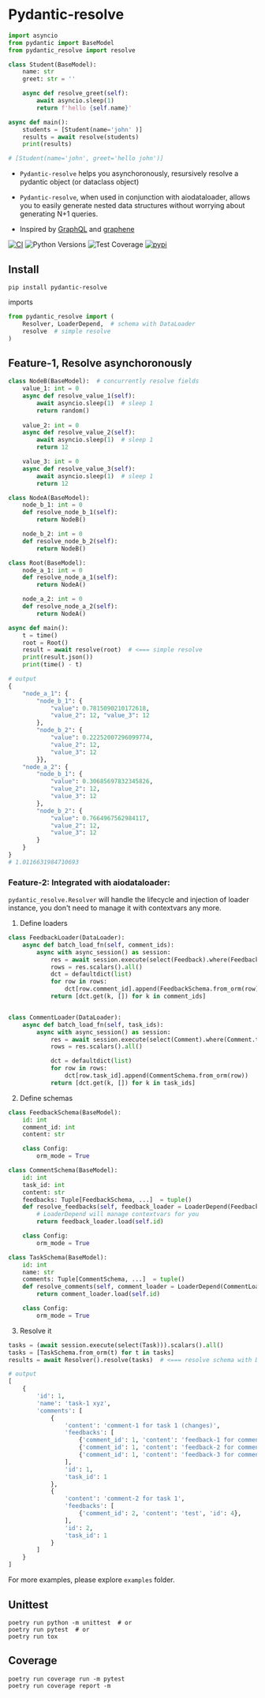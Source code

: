 # Pydantic-resolve

```python
import asyncio
from pydantic import BaseModel
from pydantic_resolve import resolve

class Student(BaseModel):
    name: str
    greet: str = ''

    async def resolve_greet(self):
        await asyncio.sleep(1)
        return f'hello {self.name}'

async def main():
    students = [Student(name='john' )]
    results = await resolve(students)
    print(results)

# [Student(name='john', greet='hello john')]
```

- `Pydantic-resolve` helps you asynchoronously, resursively resolve a pydantic object (or dataclass object)

- `Pydantic-resolve`, when used in conjunction with aiodataloader, allows you to easily generate nested data structures without worrying about generating N+1 queries.

- Inspired by [GraphQL](https://graphql.org/) and [graphene](https://graphene-python.org/)

[![CI](https://github.com/allmonday/pydantic_resolve/actions/workflows/ci.yml/badge.svg)](https://github.com/allmonday/pydantic_resolve/actions/workflows/ci.yml)
![Python Versions](https://img.shields.io/pypi/pyversions/pydantic-resolve)
![Test Coverage](https://img.shields.io/endpoint?url=https://gist.githubusercontent.com/allmonday/6f1661c6310e1b31c9a10b0d09d52d11/raw/covbadge.json)
[![pypi](https://img.shields.io/pypi/v/pydantic-resolve.svg)](https://pypi.python.org/pypi/pydantic-resolve)

## Install

```shell
pip install pydantic-resolve
```

imports

```python
from pydantic_resolve import (
    Resolver, LoaderDepend,  # schema with DataLoader
    resolve  # simple resolve
)
```

## Feature-1, Resolve asynchoronously

```python
class NodeB(BaseModel):  # concurrently resolve fields
    value_1: int = 0
    async def resolve_value_1(self):
        await asyncio.sleep(1)  # sleep 1
        return random()
    
    value_2: int = 0
    async def resolve_value_2(self):
        await asyncio.sleep(1)  # sleep 1
        return 12

    value_3: int = 0
    async def resolve_value_3(self):
        await asyncio.sleep(1)  # sleep 1
        return 12

class NodeA(BaseModel):
    node_b_1: int = 0
    def resolve_node_b_1(self):
        return NodeB()

    node_b_2: int = 0
    def resolve_node_b_2(self):
        return NodeB()

class Root(BaseModel):
    node_a_1: int = 0
    def resolve_node_a_1(self):
        return NodeA()

    node_a_2: int = 0
    def resolve_node_a_2(self):
        return NodeA()

async def main():
    t = time()
    root = Root()
    result = await resolve(root)  # <=== simple resolve
    print(result.json())
    print(time() - t)

# output
{
    "node_a_1": {
        "node_b_1": {
            "value": 0.7815090210172618,
            "value_2": 12, "value_3": 12
        },
        "node_b_2": {
            "value": 0.22252007296099774,
            "value_2": 12,
            "value_3": 12
        }}, 
    "node_a_2": {
        "node_b_1": {
            "value": 0.30685697832345826,
            "value_2": 12,
            "value_3": 12
        }, 
        "node_b_2": {
            "value": 0.7664967562984117,
            "value_2": 12,
            "value_3": 12
        }
    }
}
# 1.0116631984710693
```

### Feature-2: Integrated with aiodataloader:

`pydantic_resolve.Resolver` will handle the lifecycle and injection of loader instance, you don't need to manage it with contextvars any more.

1. Define loaders

```python
class FeedbackLoader(DataLoader):
    async def batch_load_fn(self, comment_ids):
        async with async_session() as session:
            res = await session.execute(select(Feedback).where(Feedback.comment_id.in_(comment_ids)))
            rows = res.scalars().all()
            dct = defaultdict(list)
            for row in rows:
                dct[row.comment_id].append(FeedbackSchema.from_orm(row))
            return [dct.get(k, []) for k in comment_ids]


class CommentLoader(DataLoader):
    async def batch_load_fn(self, task_ids):
        async with async_session() as session:
            res = await session.execute(select(Comment).where(Comment.task_id.in_(task_ids)))
            rows = res.scalars().all()

            dct = defaultdict(list)
            for row in rows:
                dct[row.task_id].append(CommentSchema.from_orm(row))
            return [dct.get(k, []) for k in task_ids]

```

2. Define schemas

```python
class FeedbackSchema(BaseModel):
    id: int
    comment_id: int
    content: str

    class Config:
        orm_mode = True

class CommentSchema(BaseModel):
    id: int
    task_id: int
    content: str
    feedbacks: Tuple[FeedbackSchema, ...]  = tuple()
    def resolve_feedbacks(self, feedback_loader = LoaderDepend(FeedbackLoader)):  
        # LoaderDepend will manage contextvars for you
        return feedback_loader.load(self.id)

    class Config:
        orm_mode = True

class TaskSchema(BaseModel):
    id: int
    name: str
    comments: Tuple[CommentSchema, ...]  = tuple()
    def resolve_comments(self, comment_loader = LoaderDepend(CommentLoader)):
        return comment_loader.load(self.id)

    class Config:
        orm_mode = True
```

3. Resolve it

```python
tasks = (await session.execute(select(Task))).scalars().all()
tasks = [TaskSchema.from_orm(t) for t in tasks]
results = await Resolver().resolve(tasks)  # <=== resolve schema with DataLoaders

# output
[
    {
        'id': 1,
        'name': 'task-1 xyz',
        'comments': [
            {
                'content': 'comment-1 for task 1 (changes)',
                'feedbacks': [
                    {'comment_id': 1, 'content': 'feedback-1 for comment-1 (changes)', 'id': 1},
                    {'comment_id': 1, 'content': 'feedback-2 for comment-1', 'id': 2},
                    {'comment_id': 1, 'content': 'feedback-3 for comment-1', 'id': 3}
                ],
                'id': 1,
                'task_id': 1
            },
            {
                'content': 'comment-2 for task 1',
                'feedbacks': [
                    {'comment_id': 2, 'content': 'test', 'id': 4},
                ],
                'id': 2,
                'task_id': 1
            }
        ]
    }
]

```

For more examples, please explore `examples` folder.

## Unittest

```shell
poetry run python -m unittest  # or
poetry run pytest  # or
poetry run tox
```

## Coverage 

```shell
poetry run coverage run -m pytest
poetry run coverage report -m
```
